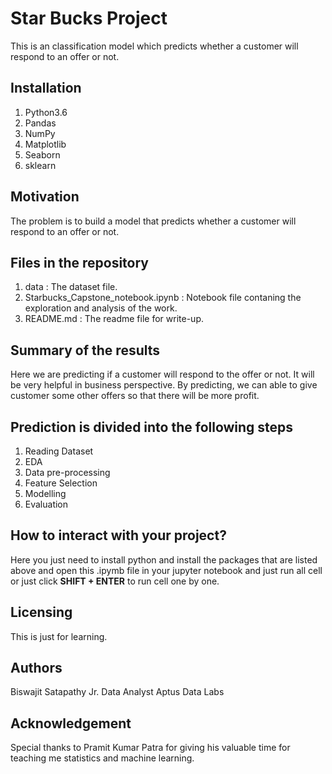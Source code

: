 # Star Bucks Project
This is an classification model which predicts whether a customer will respond to an offer or not.

## Installation
1. Python3.6
2. Pandas
3. NumPy
4. Matplotlib
6. Seaborn
7. sklearn

## Motivation
The problem is to build a model that predicts whether a customer will respond to an offer or not. 

## Files in the repository
1. data : The dataset file.
2. Starbucks_Capstone_notebook.ipynb : Notebook file contaning the exploration and analysis of the work.
3. README.md : The readme file for write-up.

## Summary of the results
Here we are predicting if a customer will respond to the offer or not. It will be very helpful in business perspective. By predicting, we can able to give customer some other offers so that there will be more profit.

## Prediction is divided into the following steps
1. Reading Dataset
2. EDA
3. Data pre-processing
4. Feature Selection 
5. Modelling
6. Evaluation

## How to interact with your project?
Here you just need to install python and install the packages that are listed above and open this .ipymb file in your jupyter notebook and just run all cell or just click <b>SHIFT + ENTER</b> to run cell one by one.

## Licensing
This is just for learning.

## Authors
  Biswajit Satapathy
   Jr. Data Analyst
    Aptus Data Labs 
    
## Acknowledgement
Special thanks to Pramit Kumar Patra for giving his valuable time for teaching me statistics and machine learning.
